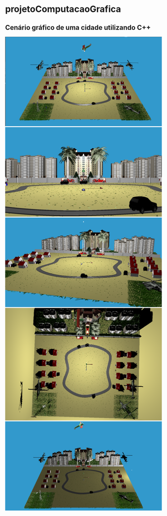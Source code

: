 # projetoComputacaoGrafica

## Cenário gráfico de uma cidade utilizando C++

![img](img/cg1.png)<br />
![img](img/cg2.png)<br />
![img](img/cg3.png)<br />
![img](img/cg4.png)<br />
![img](img/cg5.png)<br />
